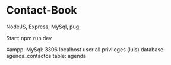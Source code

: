 # Contact-Book
NodeJS, Express, MySql, pug


Start:
npm run dev


Xampp:
MySql: 3306
localhost
user all privileges (luis)
database: agenda_contactos
table: agenda
